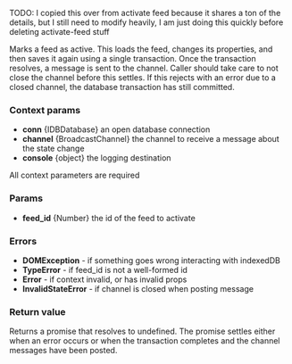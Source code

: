 TODO: I copied this over from activate feed because it shares a ton of the details, but I still need to modify heavily, I am just doing this quickly before deleting activate-feed stuff

Marks a feed as active. This loads the feed, changes its properties, and then saves it again using a single transaction. Once the transaction resolves, a message is sent to the channel. Caller should take care to not close the channel before this settles. If this rejects with an error due to a closed channel, the database transaction has still committed.

### Context params
* **conn** {IDBDatabase} an open database connection
* **channel** {BroadcastChannel} the channel to receive a message about the state change
* **console** {object} the logging destination

All context parameters are required

### Params
* **feed_id** {Number} the id of the feed to activate

### Errors
* **DOMException** - if something goes wrong interacting with indexedDB
* **TypeError** - if feed_id is not a well-formed id
* **Error** - if context invalid, or has invalid props
* **InvalidStateError** - if channel is closed when posting message

### Return value
Returns a promise that resolves to undefined. The promise settles either when an error occurs or when the transaction completes and the channel messages have been posted.
